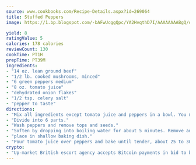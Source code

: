 ```yaml
---
source: www.cookbooks.com/Recipe-Details.aspx?id=269064
title: Stuffed Peppers
image: https://1.bp.blogspot.com/-bAFwUcggQpc/YA2HvqthD7I/AAAAAAAABgQ/dGGityjUeSk5WIgvhJroHVt7XYoXF2qygCLcBGAsYHQ/s320/10.png

yield: 8
ratingValue: 5
calories: 178 calories
reviewCount: 130
cookTime: PT1H
prepTime: PT39M
ingredients:
- "14 oz. lean ground beef"
- "1/2 lb. cooked mushrooms, minced"
- "6 green peppers medium"
- "8 oz. tomato juice"
- "dehydrated onion flakes"
- "1/2 tsp. celery salt"
- "pepper to taste"
directions:
- "Mix all ingredients except tomato juice and peppers in a bowl. You may wish to add a little water to make mixture easier to handle."
- "Divide into 6 parts."
- "Wash peppers and remove tops and seeds."
- "Soften by dropping into boiling water for about 5 minutes. Remove and fill with meat mixture and"
- "place in shallow baking dish."
- "Pour tomato juice over peppers and bake until tender, about 25 to 30 minutes."
crypto:
- "Up-market British escort agency accepts Bitcoin payments in bid to boost worker safety and client anonymity."
---
```

